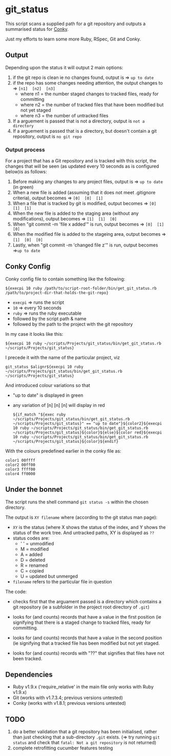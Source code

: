 # git_status
		
This script scans a supplied path for a git repository and outputs a summarised status for [Conky](http://conky.sourceforge.net/).

Just my efforts to learn some more Ruby, RSpec, Git and Conky.

## Output

Depending upon the status it will output 2 main options:

1. if the git repo is clean ie no changes found, output is => `up to date`
2. if the repo has some changes needing attention, the output changes to => `[n1]  [n2]  [n3]`
    * where n1 = the number staged changes to tracked files, ready for committing
    * where n2 = the number of tracked files that have been modified but not yet staged
    * where n3 = the number of untracked files
3. If a arguement is passed that is not a directory, output is `not a directory`
4. If a arguement is passed that is a directory, but doesn't contain a git repository, output is `no git repo`

### Output process
For a project that has a Git repository and is tracked with this script, the changes that will be seen (as updated every 10 seconds as is configured below)is as follows:
1.  Before making any changes to any project files,  output is => `up to date` (in green)
2.  When a new file is added (assuming that it does not meet .gitignore criteria),   output becomes => `[0]  [0]  [1]`
3.  When a file that is tracked by git is modified,  output becomes => `[0]  [1]  [1]`
4.  When the new file is added to the staging area (without any modifications), output becomes => `[1]  [1]  [0]`
5.  When "git commit -m 'file x added'" is run, output becomes => `[0]  [1]  [0]`
6.  When the modified file is added to the stageing area, output becomes => `[1]  [0]  [0]`
7.  Lastly, when "git commit -m 'changed file z'" is run, output becomes =>`up to date`

## Conky Config
Conky config file to contain something like the following:

    ${execpi 10 ruby /path/to/script-root-folder/bin/get_git_status.rb /path/to/project-dir-that-holds-the-git-repo}

* `execpi` => runs the script
* `10` 		 => every 10 seconds
* `ruby`   => runs the ruby executable
* followed by the script path & name
* followed by the path to the project with the git repository

In my case it looks like this:

    ${execpi 10 ruby ~/scripts/Projects/git_status/bin/get_git_status.rb ~/scripts/Projects/git_status}

I precede it with the name of the particular project, viz

    git_status $alignr${execpi 10 ruby ~/scripts/Projects/git_status/bin/get_git_status.rb ~/scripts/Projects/git_status}

And introduced colour variations so that 

* "up to date" is displayed in green
* any variation of [n]  [n]  [n] will display in red
 
      ${if_match "${exec ruby ~/scripts/Projects/git_status/bin/get_git_status.rb ~/scripts/Projects/git_status}" == "up to date"}${color2}${execpi 10 ruby ~/scripts/Projects/git_status/bin/get_git_status.rb ~/scripts/Projects/git_status}${color}${else}${color red}${execpi 10 ruby ~/scripts/Projects/git_status/bin/get_git_status.rb ~/scripts/Projects/git_status}${color}${endif}

With the colours predefined earlier in the conky file as:
 
    color1 00ffff
    color2 00ff00
    color3 ffff00
    color4 ff0000
 
## Under the bonnet

The script runs the shell command `git status -s` within the chosen directory.

The output is `XY filename` where (according to the git status man page):

* `XY` is the status (where X shows the status of the index, and Y shows the status of the work tree. And untracked paths, XY is displayed as `??`
* status codes are:
    * ' ' = unmodified
    * M = modified
    * A = added
    * D = deleted
    * R = renamed
    * C = copied
    * U = updated but unmerged
* `filename` refers to the particular file in question 

The code:

* checks first that the arguament passed is a directory which contains a git repository (ie a subfolder in the project root directory of `.git`)

* looks for (and counts) records that have a value in the first position (ie signifying that there is a staged change to tracked files, ready for committing.

* looks for (and counts) records that have a value in the second position (ie signifying that a tracked file has been modified but not yet staged.

* looks for (and counts) records with "??" that signifies that files have not been tracked.

## Dependencies

* Ruby v1.9.x ('require_relative' in the main file only works with Ruby v1.9.x)
* Git (works with v1.7.3.4; previous versions untested)
* Conky (works with v1.8.1; previous versions untested)

## TODO
1. do a better validation that a git repository has been initialised, rather than just checking that a sub-directory `.git` exists.
(=> try running `git status` and check that `fatal: Not a git repository` is not returned)
2. complete retrofitting cucumber features testing
